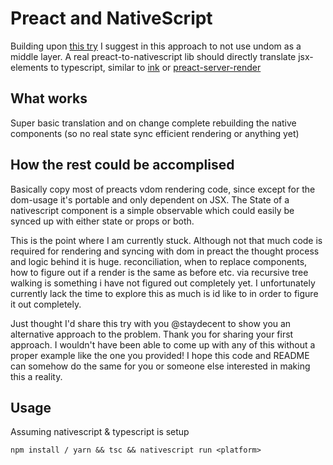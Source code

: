 # Preact and NativeScript

Building upon [this try](https://github.com/staydecent/nativescript-preact) I suggest in this approach to not use undom as a middle layer. A real preact-to-nativescript lib should directly translate jsx-elements to typescript, similar to [ink](https://github.com/vadimdemedes/ink) or [preact-server-render](https://github.com/marvinhagemeister/preact-server-renderer)

## What works
Super basic translation and on change complete rebuilding the native components (so no real state sync efficient rendering or anything yet)

## How the rest could be accomplised

Basically copy most of preacts vdom rendering code, since except for the dom-usage it's portable and only dependent on JSX.
The State of a nativescript component is a simple observable which could easily be synced up with either state or props or both.

This is the point where I am currently stuck. Although not that much code is required for rendering and syncing with dom in preact the thought process and logic behind it is huge. reconciliation, when to replace components, how to figure out if a render is the same as before etc. via recursive tree walking is something i have not figured out completely yet. I unfortunately currently lack the time to explore this as much is id like to in order to figure it out completely.

Just thought I'd share this try with you @staydecent to show you an alternative approach to the problem. Thank you for sharing your first approach. I wouldn't have been able to come up with any of this without a proper example like the one you provided! I hope this code and README can somehow do the same for you or someone else interested in making this a reality.

## Usage
Assuming nativescript & typescript is setup

`npm install / yarn && tsc && nativescript run <platform>`
